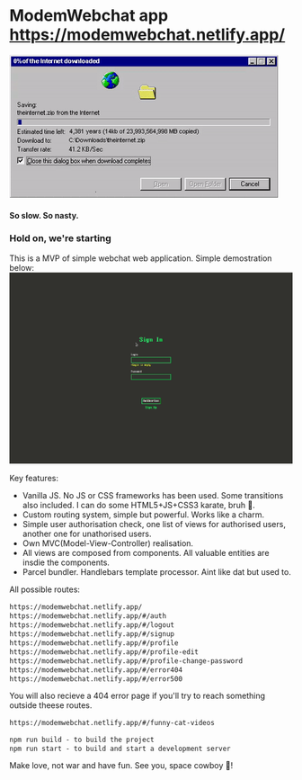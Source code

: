 # ModemWebchat app https://modemwebchat.netlify.app/

![I mean theeese times, you know.](/github/slow_file_copy.gif)
#### So slow. So nasty.

### Hold on, we're starting
This is a MVP of simple webchat web application. 
Simple demostration below:
![I mean theeese times, you know.](/github/modemwebchat.gif)

Key features:
- Vanilla JS. No JS or CSS frameworks has been used. Some transitions also included. I can do some HTML5+JS+CSS3 karate, bruh :vulcan_salute:. 
- Custom routing system, simple but powerful. Works like a charm.
- Simple user authorisation check, one list of views for authorised users, another one for unathorised users.
- Own MVC(Model-View-Controller) realisation.
- All views are composed from components. All valuable entities are insdie the components.  
- Parcel bundler. Handlebars template processor. Aint like dat but used to.

All possible routes:
```
https://modemwebchat.netlify.app/
https://modemwebchat.netlify.app/#/auth
https://modemwebchat.netlify.app/#/logout
https://modemwebchat.netlify.app/#/signup
https://modemwebchat.netlify.app/#/profile
https://modemwebchat.netlify.app/#/profile-edit
https://modemwebchat.netlify.app/#/profile-change-password
https://modemwebchat.netlify.app/#/error404
https://modemwebchat.netlify.app/#/error500
```

You will also recieve a 404 error page if you'll try to reach something outside theese routes. 
```
https://modemwebchat.netlify.app/#/funny-cat-videos
```

```
npm run build - to build the project
npm run start - to build and start a development server
```

Make love, not war and have fun. See you, space cowboy :metal:!